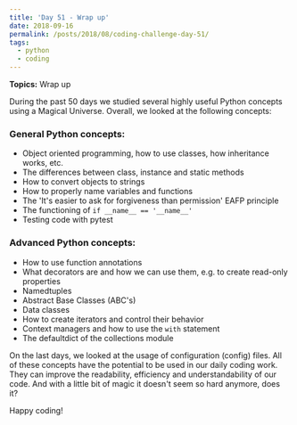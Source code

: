 ```yaml
---
title: 'Day 51 - Wrap up'
date: 2018-09-16
permalink: /posts/2018/08/coding-challenge-day-51/
tags:
  - python
  - coding
---
```


**Topics:** Wrap up

During the past 50 days we studied several highly useful Python concepts using a Magical Universe. Overall, we looked at the following concepts:

### General Python concepts:
- Object oriented programming, how to use classes, how inheritance works, etc.
- The differences between class, instance and static methods
- How to convert objects to strings
- How to properly name variables and functions
- The 'It's easier to ask for forgiveness than permission' EAFP principle
- The functioning of ```if __name__ == '__name__'```
- Testing code with pytest

### Advanced Python concepts:
- How to use function annotations
- What decorators are and how we can use them, e.g. to create read-only properties
- Namedtuples
- Abstract Base Classes (ABC's)
- Data classes
- How to create iterators and control their behavior
- Context managers and how to use the ```with``` statement
- The defaultdict of the collections module


On the last days, we looked at the usage of configuration (config) files. All of these concepts have the potential to be used in our daily coding work. They can improve the readability, efficiency and understandability of our code. And with a little bit of magic it doesn't seem so hard anymore, does it?

Happy coding!
